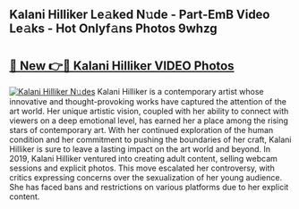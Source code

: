 ## Kalani Hilliker Le𝚊ked N𝚞de - Part-EmB Video Le𝚊ks - Hot Onlyf𝚊ns Photos 9whzg

# <h2><a href="http://ab38145.deff.icu/?id=Kalani+Hilliker">🔗 New 👉🔴 Kalani Hilliker VIDEO Photos</a></h2>

[![Kalani Hilliker N𝚞des](https://i.imgur.com/rIISA9y.gif)](http://ab38145.deff.icu/?id=Kalani+Hilliker)
Kalani Hilliker is a contemporary artist whose innovative and thought-provoking works have captured the attention of the art world. Her unique artistic vision, coupled with her ability to connect with viewers on a deep emotional level, has earned her a place among the rising stars of contemporary art. With her continued exploration of the human condition and her commitment to pushing the boundaries of her craft, Kalani Hilliker is sure to leave a lasting impact on the art world and beyond. In 2019, Kalani Hilliker ventured into creating adult content, selling webcam sessions and explicit photos. This move escalated her controversy, with critics expressing concerns over the sexualization of her young audience. She has faced bans and restrictions on various platforms due to her explicit content.
